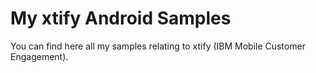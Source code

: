 # My xtify Android Samples

You can find here all my samples relating to xtify (IBM Mobile Customer Engagement).
